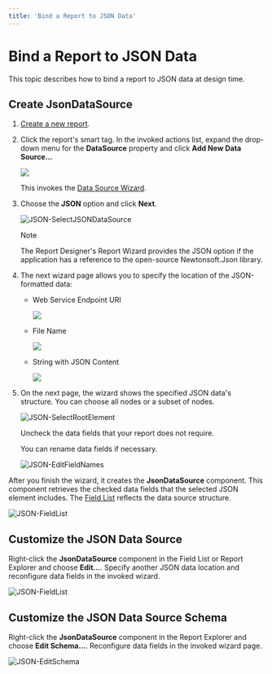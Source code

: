 ```yaml
---
title: 'Bind a Report to JSON Data'
---
```


# Bind a Report to JSON Data

This topic describes how to bind a report to JSON data at design time.

## Create JsonDataSource

1. [Create a new report](../add-new-reports.md).

2. Click the report's smart tag. In the invoked actions list, expand the drop-down menu for the **DataSource** property and click **Add New Data Source...**
	
	![](../../../../images/eurd-win-report-smart-tag-add-new-data-source.png)

    This invokes the [Data Source Wizard](../report-designer-tools/data-source-wizard.md).

3. Choose the **JSON** option and click **Next**.
	
	![JSON-SelectJSONDataSource](../../../../images/eurd-win-JSON-SelectJSONDataSource.png)

    > [!Note]
    > The Report Designer's Report Wizard provides the JSON option if the application has a reference to the open-source Newtonsoft.Json library.

4. The next wizard page allows you to specify the location of the JSON-formatted data:

    - Web Service Endpoint URI

        ![](../../../../images/eurd-win-JSON-URISource.png)

    - File Name

        ![](../../../../images/eurd-win-JSON-File.png)

    - String with JSON Content

        ![](../../../../images/eurd-win-JSON-String.png) 

5. On the next page, the wizard shows the specified JSON data's structure. You can choose all nodes or a subset of nodes.

    ![JSON-SelectRootElement](../../../../images/eurd-win-JSON-SelectRootElement.png)

    Uncheck the data fields that your report does not require.

    You can rename data fields if necessary.

    ![JSON-EditFieldNames](../../../../images/eurd-win-JSON-EditFieldNames.png)


After you finish the wizard, it creates the **JsonDataSource** component. This component retrieves the checked data fields that the selected JSON element includes. The [Field List](..\report-designer-tools\ui-panels\field-list.md) reflects the data source structure.
 
![JSON-FieldList](../../../../images/eurd-win-JSON-FieldList.png)


## Customize the JSON Data Source

Right-click the **JsonDataSource** component in the Field List or Report Explorer and choose **Edit...**. Specify another JSON data location and reconfigure data fields in the invoked wizard.

![JSON-FieldList](../../../../images/eurd-win-JSON-Edit.png)


## Customize the JSON Data Source Schema

Right-click the **JsonDataSource** component in the Report Explorer and choose **Edit Schema...**. Reconfigure data fields in the invoked wizard page.

![JSON-EditSchema](../../../../images/eurd-win-JSON-EditSchema.png)

